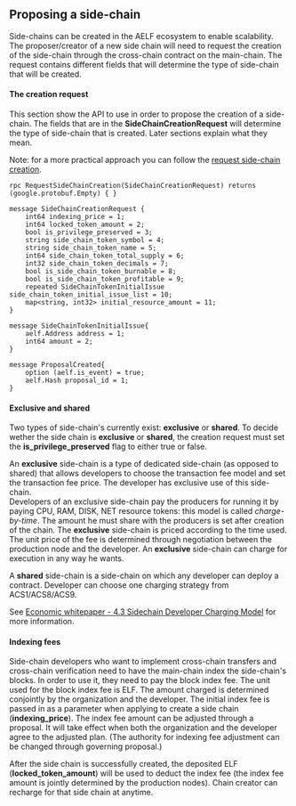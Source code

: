 ## Proposing a side-chain

Side-chains can be created in the AELF ecosystem to enable scalability. The proposer/creator of a new side chain will need to request the creation of the side-chain through the cross-chain contract on the main-chain. The request contains different fields that will determine the type of side-chain that will be created.

#### The creation request

This section show the API to use in order to propose the creation of a side-chain. The fields that are in the **SideChainCreationRequest** will determine the type of side-chain that is created. Later sections explain what they mean.

Note: for a more practical approach you can follow the [request side-chain creation](../tutorials/cross-chain/request-new-side-chain.md).

```Proto
rpc RequestSideChainCreation(SideChainCreationRequest) returns (google.protobuf.Empty) { }

message SideChainCreationRequest {
    int64 indexing_price = 1;
    int64 locked_token_amount = 2;
    bool is_privilege_preserved = 3;
    string side_chain_token_symbol = 4;
    string side_chain_token_name = 5;
    int64 side_chain_token_total_supply = 6;
    int32 side_chain_token_decimals = 7;
    bool is_side_chain_token_burnable = 8;
    bool is_side_chain_token_profitable = 9;
    repeated SideChainTokenInitialIssue side_chain_token_initial_issue_list = 10;
    map<string, int32> initial_resource_amount = 11;
}

message SideChainTokenInitialIssue{
    aelf.Address address = 1;
    int64 amount = 2;
}

message ProposalCreated{
    option (aelf.is_event) = true;
    aelf.Hash proposal_id = 1;
}
```

#### Exclusive and shared 

Two types of side-chain's currently exist: **exclusive** or **shared**. To decide wether the side chain is **exclusive** or **shared**, the creation request must set the **is_privilege_preserved** flag to either true or false.

An **exclusive** side-chain is a type of dedicated side-chain (as opposed to shared) that allows developers to choose the transaction fee model and set the transaction fee price. The developer has exclusive use of this side-chain.  
Developers of an exclusive side-chain pay the producers for running it by paying CPU, RAM, DISK, NET resource tokens: this model is called *charge-by-time*. The amount he must share with the producers is set after creation of the chain. The **exclusive** side-chain is priced according to the time used. The unit price of the fee is determined through
negotiation between the production node and the developer. An **exclusive** side-chain can charge for execution in any way he wants.

A **shared** side-chain is a side-chain on which any developer can deploy a contract. Developer can choose one charging strategy from ACS1/ACS8/ACS9.

See [Economic whitepaper - 4.3 Sidechain Developer Charging Model](https://aelf.io/gridcn/aelf_economic_system_whitepaper_en_v1.0.pdf?time=1) for more information.

#### Indexing fees

Side-chain developers who want to implement cross-chain transfers and cross-chain verification
need to have the main-chain index the side-chain's blocks. In order to use it, they need
to pay the block index fee. The unit used for the block index fee is ELF. The amount charged is
determined conjointly by the organization and the developer. The initial index fee is passed in as a parameter when applying to create 
a side chain (**indexing_price**). The index fee amount can be adjusted through a proposal. It will take 
effect when both the organization and the developer agree to the adjusted plan. (The authority for indexing
 fee adjustment can be changed through governing proposal.)

After the side chain is successfully created, the deposited ELF (**locked_token_amount**) will be used to deduct the index
fee (the index fee amount is jointly determined by the production nodes). Chain creator can recharge for that side chain at anytime. 







